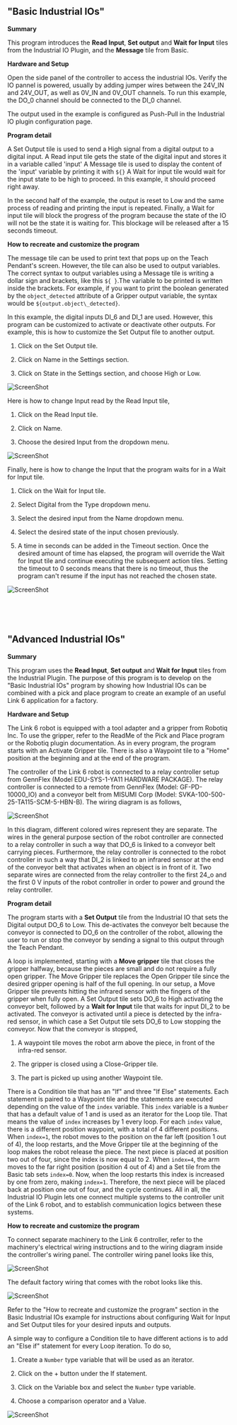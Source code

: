## "Basic Industrial IOs"


**Summary**

This program introduces the **Read Input**, **Set output** and
**Wait for Input** tiles from the Industrial IO Plugin, and the
**Message** tile from Basic.


**Hardware and Setup**

Open the side panel of the controller to access the industrial IOs. Verify the 
IO pannel is powered, usually by adding jumper wires between the 24V\_IN and 24V\_OUT,
as well as 0V\_IN and 0V\_OUT channels. To run this example, the DO\_0 channel should
be connected to the DI\_0 channel.

The output used in the example is configured as Push-Pull in the Industrial IO plugin
configuration page.


**Program detail**

A Set Output tile is used to send a High signal from a digital output to a digital input.
A Read input tile gets the state of the digital input and stores it in a variable called 'input'
A Message tile is used to display the content of the 'input' variable by printing it with `${}`
A Wait for input tile would wait for the input state to be high to proceed. In this example,
it should proceed right away.

In the second half of the example, the output is reset to Low and the same process of reading
and printing the input is repeated. Finally, a Wait for input tile will block the progress of
the program because the state of the IO will not be the state it is waiting for. This blockage
will be released after a 15 seconds timeout.



**How to recreate and customize the program**

The message tile can be used to print text that pops up on the Teach
Pendant's screen. However, the tile can also be used to output
variables. The correct syntax to output variables using a Message tile
is writing a dollar sign and brackets, like this `${ }`.The variable to
be printed is written inside the brackets. For example, if you want to
print the boolean generated by the `object_detected` attribute of a
Gripper output variable, the syntax would be
`${output.object\_detected}`.

In this example, the digital inputs DI\_6 and DI\_1 are used.
However, this program can be customized to activate or deactivate other
outputs. For example, this is how to customize the Set Output file to
another output.

1.  Click on the Set Output tile.

2.  Click on Name in the Settings section.

3.  Click on State in the Settings section, and choose High or Low.


![ScreenShot](Images/BasicIO2.png)


Here is how to change Input read by the Read Input tile,

1.  Click on the Read Input tile.

2.  Click on Name.

3.  Choose the desired Input from the dropdown menu.


![ScreenShot](Images/BasicIO3.png)


Finally, here is how to change the Input that the program waits for in a
Wait for Input tile.

1.  Click on the Wait for Input tile.

2.  Select Digital from the Type dropdown menu.

3.  Select the desired input from the Name dropdown menu.

4.  Select the desired state of the input chosen previously.

5.  A time in seconds can be added in the Timeout section. Once the
    desired amount of time has elapsed, the program will override the
    Wait for Input tile and continue executing the subsequent action
    tiles. Setting the timeout to 0 seconds means that there is no
    timeout, thus the program can't resume if the input has not
    reached the chosen state.


![ScreenShot](Images/BasicIO4.png)

&nbsp;

&nbsp;


## "Advanced Industrial IOs"


**Summary**

This program uses the **Read Input**, **Set output** and
**Wait for Input** tiles from the Industrial Plugin. The purpose of
this program is to develop on the "Basic Industrial IOs" program by
showing how Industrial IOs can be combined with a pick and place program
to create an example of an useful Link 6 application for a factory.


**Hardware and Setup**

The Link 6 robot is equipped with a tool adapter and a gripper from
Robotiq Inc. To use the gripper, refer to the ReadMe of the Pick and
Place program or the Robotiq plugin documentation. As in every program,
the program starts with an Activate Gripper tile. There is also a
Waypoint tile to a "Home" position at the beginning and at the end of
the program.

The controller of the Link 6 robot is connected to a relay controller
setup from GennFlex (Model EDU-SYS-1-YA11 HARDWARE PACKAGE). The relay
controller is connected to a remote from GennFlex (Model:
GF-PD-10000\_IO) and a conveyor belt from MISUMI Corp (Model:
SVKA-100-500-25-TA115-SCM-5-HBN-B). The wiring diagram is as follows,


![ScreenShot](Images/AdvancedIO1.png)


In this diagram, different colored wires represent they are separate.
The wires in the general purpose section of the robot controller are
connected to a relay controller in such a way that DO\_6 is linked to
a conveyor belt carrying pieces. Furthermore, the relay controller is
connected to the robot controller in such a way that DI\_2 is linked
to an infrared sensor at the end of the conveyor belt that activates
when an object is in front of it. Two separate wires are connected from
the relay controller to the first 24\_o and the first 0 V inputs of the
robot controller in order to power and ground the relay controller.


**Program detail**

The program starts with a **Set Output** tile from the Industrial IO
that sets the Digital output DO\_6 to Low. This de-activates the
conveyor belt because the conveyor is connected to DO\_6 on the
controller of the robot, allowing the user to run or stop the conveyor
by sending a signal to this output through the Teach Pendant.

A loop is implemented, starting with a **Move gripper** tile that
closes the gripper halfway, because the pieces are small and do not
require a fully open gripper. The Move Gripper tile replaces the Open
Gripper tile since the desired gripper opening is half of the full
opening. In our setup, a Move Gripper tile prevents hitting the infrared
sensor with the fingers of the gripper when fully open. A Set Output
tile sets DO\_6 to High activating the conveyor belt, followed by a
**Wait for Input** tile that waits for input DI\_2 to be
activated. The conveyor is activated until a piece is detected by the
infra-red sensor, in which case a Set Output tile sets DO\_6 to Low
stopping the conveyor. Now that the conveyor is stopped,

1.  A waypoint tile moves the robot arm above the piece, in front of the
     infra-red sensor.

2.  The gripper is closed using a Close-Gripper tile.

3.  The part is picked up using another Waypoint tile.

There is a Condition tile that has an "If" and three "If Else"
statements. Each statement is paired to a Waypoint tile and the
statements are executed depending on the value of the `index`
variable. This `index` variable is a `Number` that has a default
value of 1 and is used as an iterator for the Loop tile. That means the
value of `index` increases by 1 every loop. For each `index` value,
there is a different position waypoint, with a total of 4 different
positions. When `index=1`, the robot moves to the position on the far
left (position 1 out of 4), the loop restarts, and the Move Gripper tile
at the beginning of the loop makes the robot release the piece. The next
piece is placed at position two out of four, since the index is now
equal to 2. When `index=4`, the arm moves to the far right position
(position 4 out of 4) and a Set tile from the Basic tab sets
`index=0`. Now, when the loop restarts this index is increased by one
from zero, making `index=1`. Therefore, the next piece will be placed
back at position one out of four, and the cycle continues. All in all,
the Industrial IO Plugin lets one connect multiple systems to the
controller unit of the Link 6 robot, and to establish communication
logics between these systems.


**How to recreate and customize the program**

To connect separate machinery to the Link 6 controller, refer to the
machinery's electrical wiring instructions and to the wiring diagram
inside the controller's wiring panel. The controller wiring panel looks
like this,


![ScreenShot](Images/AdvancedIO2.png)


The default factory wiring that comes with the robot looks like this.


![ScreenShot](Images/AdvancedIO3.png)


Refer to the "How to recreate and customize the program" section in the
Basic Industrial IOs example for instructions about configuring Wait for
Input and Set Output tiles for your desired inputs and outputs.

A simple way to configure a Condition tile to have different actions is
to add an "Else if" statement for every Loop iteration. To do so,

1.  Create a `Number` type variable that will be used as an iterator.

2.  Click on the + button under the If statement.

3.  Click on the Variable box and select the `Number` type variable.

4.  Choose a comparison operator and a Value.


![ScreenShot](Images/AdvancedIO4.png)

&nbsp;

&nbsp;